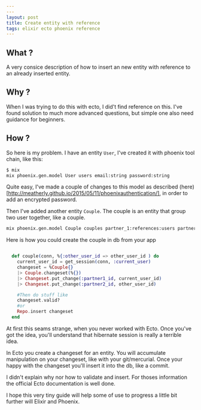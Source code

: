 ```yaml
---
---
layout: post
title: Create entity with reference 
tags: elixir ecto phoenix reference
---
```


What ?
-----

A very consice description of how to insert an new entity with reference to an already inserted entity.

Why ?
-------

When I was trying to do this with ecto, I did't find reference on this. I've found solution to much more
advanced questions, but simple one also need guidance for beginners.

How ?
-----

So here is my problem.
I have an entity `User`, I've created it with phoenix tool chain, like this:

```bash
$ mix 
mix phoenix.gen.model User users email:string password:string
```

Quite easy, I've made a couple of changes to this model as described (here)[http://meatherly.github.io/2015/05/11/phoenixauthentication/], 
in order to add an encrypted password.

Then I've added another entity `Couple`. The couple is an entity that group two user together, like  a couple.

```bash
mix phoenix.gen.model Couple couples partner_1:references:users partner_2:references:users
```

Here is how you could create the couple in db from your app

```elixir

  def couple(conn, %{:other_user_id => other_user_id ) do 
    current_user_id = get_session(conn, :current_user)
    changeset = %Couple{}
    |> Couple.changeset(%{})
    |> Changeset.put_change(:partner1_id, current_user_id)
    |> Changeset.put_change(:partner2_id, other_user_id)

    #Then do stuff like
    changeset.valid?
    #or
    Repo.insert changeset
  end
```

At first this seams strange, when you never worked with Ecto.
Once you've got the idea, you'll understand that hibernate session is really a terrible idea.

In Ecto you create a changeset for an entity. You will accumulate manipulation on
your changeset, like with your git/mercurial.
Once your happy with the changeset you'll insert it into the db, like a commit.

I didn't explain why nor how to validate and insert. For thoses information the
official Ecto documentation is well done.

I hope this very tiny guide will help some of use to progress a little bit further will Elixir and Phoenix.
